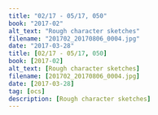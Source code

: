 ```yaml
---
title: "02/17 - 05/17, 050"
book: "2017-02"
alt_text: "Rough character sketches"
filename: "201702_20170806_0004.jpg"
date: "2017-03-28"
title: [02/17 - 05/17, 050]
book: [2017-02]
alt_text: [Rough character sketches]
filename: [201702_20170806_0004.jpg]
date: [2017-03-28]
tag: [ocs]
description: [Rough character sketches]
---
```

